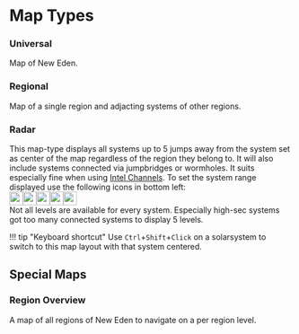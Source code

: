 # Map Types

### Universal 
Map of New Eden.

### Regional 
Map of a single region and adjacting systems of other regions.

### Radar 
This map-type displays all systems up to 5 jumps away from the system set as center of the map regardless of the region they belong to. It will also include systems connected via jumpbridges or wormholes. It suits especially fine when using [Intel Channels](https://eveeye.readthedocs.io/en/latest/sharing/intel-channels/).
To set the system range displayed use the following icons in bottom left:<br>
<img src="https://raw.githubusercontent.com/Risingson/eedocs/master/docs/images/5.png" width="24" height="24" ><img src="https://raw.githubusercontent.com/Risingson/eedocs/master/docs/images/4.png" width="24" height="24" ><img src="https://raw.githubusercontent.com/Risingson/eedocs/master/docs/images/3.png" width="24" height="24" ><img src="https://raw.githubusercontent.com/Risingson/eedocs/master/docs/images/2.png" width="24" height="24" ><img src="https://raw.githubusercontent.com/Risingson/eedocs/master/docs/images/1.png" width="24" height="24" ><br> Not all levels are available for every system. Especially high-sec systems got too many connected systems to display 5 levels.

!!! tip "Keyboard shortcut"
    Use `Ctrl`+`Shift`+`Click` on a solarsystem to switch to this map layout with that system centered.
    
## Special Maps

### Region Overview
A map of all regions of New Eden to navigate on a per region level.


<!--stackedit_data:
eyJoaXN0b3J5IjpbLTEzNTQ5NjMyOCwtNjk3MjMxNjAwLDQzNT
A2Nzg4MSwtNDUzMzE1NTk5LC0yMDc5OTg5Mzk1LC0xMzYwMzky
NTYxLC04OTEyNzAzNjMsMTUxMTE4MjIyNSwtNDUwMjM2MjgyLD
kxODUzNDQ3NCwxNDU5NDgxMzI2LC0xMjU0ODIxNzI3XX0=
-->